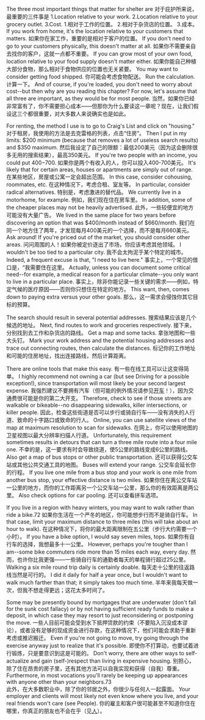 The three most important things that matter for shelter are 
对于庇护所来说，最重要的三件事是
1.Location relative to your work.
2.Location relative to your grocery outlet.
3.Cost.
1.相对于工作的位置。
2.相对于杂货店的位置。
3.成本。
If  you  work  from  home,  it's  the  location  relative  to  your  customers  that matters.
如果你在家工作，重要的是相对于客户的位置。
If you don't need to go to your customers physically, this doesn't matter at  all.
如果你不需要亲自去找你的客户，这就一点都不重要。
If  you  can  grow  most  of  your  own  food,  location  relative  to  your  food supply  doesn't  matter  either.
如果你能自己种植大部分食物，那么相对于食物供应的位置也无关紧要。
You  may  want  to  consider  getting  food  shipped.
你可能会考虑食物配送。
Run  the  calculation.
计算一下。
And  of  course,  if  you're  loaded,  you  don't  need  to  worry about cost--but then why are you reading this chapter? For now, let's assume that all three are important, as they would be for most people.
当然，如果你已经非常富有了，你不需要担心成本——但那你为什么要读这一章呢？现在，让我们假设这三个都很重要，对大多数人来说确实也是如此。

For renting, the method I use is to go to Craig's List and click on "housing." 
对于租房，我使用的方法是去克雷格的列表，点击“住房”。
Then I put in my limits: $200 minimum (because that removes a lot of useless search  results)  and  $350  maximum.
然后我设定了自己的限额：最低200美元（因为这会删除很多无用的搜索结果），最高350美元。
If  you're  two  people  with  an  income,  you could put $400-$700.
如果你是两个有收入的人，你可以投入400-700美元。
It's likely that for certain areas, houses or apartments are simply  out  of  range.
在某些地区，房屋或公寓一定会超出范围。
In  this  case,  consider  cohousing,  roommates,  etc.
在这种情况下，考虑合租、室友等。
In particular,  consider  radical  alternatives.
特别是，考虑激进的替代品。
We  currently  live  in  a  motorhome,  for example.
例如，我们现在住在房车里。
In addition, some of the cheaper places may not be heavily advertised.
此外，一些较便宜的地方可能没有大量广告。
We lived in the same place for two years before discovering an option that was $400/month  instead  of  $660/month.
我们在同一个地方住了两年，才发现每月400美元的一个选择，而不是每月660美元。
Ask  around!  If  you're  priced  out  of  the market,  you  should  consider  other  areas.
问问周围的人！如果你被定价逐出了市场，你应该考虑其他领域。
I  wouldn't  be  too  tied  to  a  particular city.
我不会太拘泥于某个特定的城市。
Indeed, a frequent excuse is that, "I need to live here." 
事实上，一个常见的借口是，“我需要住在这里。
Actually, unless you can document some critical need--for example, a medical reason for a particular climate--you only want to live in a particular place.
事实上，除非你能记录一些关键的需求——例如，特定气候的医疗原因——否则你只想住在特定的地方。
This want, then, comes down to paying extra versus your other goals.
那么，这一需求会侵蚀你其它目标的预算。

The search should result in several potential addresses.
搜索结果应该是几个候选的地址。
Next, find routes to work  and  groceries  respectively.
接下来，分别找到去工作和杂货店的路线。
Get  a  map  and  some  tacks.
拿张地图和一些大头钉。
Mark  your  work address and the potential housing addresses and trace out connecting routes, then calculate the distances.
标记你的工作地址和可能的住房地址，找出连接路线，然后计算距离。

There are online tools that make this easy.
有一些在线工具可以让这变得简单。
I  highly  recommend  not  owning  a  car  (but  see  Driving  for  a  possible exception!), since transportation will most likely be your second largest expense.
我强烈建议不要拥有汽车（但可能的例外情况请参见[开车]()！），因为交通费很可能是你的第二大开支。
Therefore, check to see if those streets are walkable or bikeable--no disappearing sidewalks,  killer  intersections,  or  killer  people.
因此，检查这些街道是否可以步行或骑自行车——没有消失的人行道、致命的十字路口或致命的行人。
Online,  you  can  use  satellite views  of  the  map  at  maximum  resolution  to  scan  for  sidewalks.
在网上，你可以使用地图的卫星视图以最大分辨率扫描人行道。
Unfortunately, this requirement sometimes results in detours that can turn a three mile route into a four mile one.
不幸的是，这一要求有时会导致绕道，使5公里的路线变成6公里的路线。
Also get a map of bus stops or other public transportation.
还可以获得公交车站或其他公共交通工具的地图。
Buses will  extend  your  range.
公交车会延长你的行程。
If  you  live  one  mile  from  a  bus  stop  and  your  work  is one mile from another bus stop, your effective distance is two miles.
如果你住在离公交车站一公里的地方，而你的工作距离另一个公交车站一公里，那么你的有效距离是两公里。
Also check options for car pooling.
还可以查看拼车选项。

If you live in a region with heavy winters, you may want to walk rather than ride a bike.72 
如果你生活在一个严冬的地区，你可能想步行而不是骑自行车。
In that case, limit your maximum distance to three miles (this will take about an hour to walk).
在这种情况下，将你的最大距离限制在五公里（步行大约需要一个小时）。
If you have a bike option, I would say seven miles, tops.
如果你有自行车的选择，我想最多十一公里。
However,  perhaps  you're  tougher  than  I  am--some  bike  commuters  ride more than 15 miles each way, every day.
然而，也许你比我更强——一些骑自行车的通勤者每天的单程骑行超过25公里。
Walking a six mile round trip daily is certainly doable.
每天走十公里的往返路线当然是可行的。
I did it daily for half a year once, but I wouldn't want to walk much farther than that; it simply takes too much time.
半年来我每天做一次，但我不想走得更远；这花太多时间了。

Some may  be  presently  bound  by  mortgages  that are  underwater (don't fall for  the  sunk  cost  fallacy)  or  by  not  having  sufficient  ready  funds  to  make  a deposit,  in  which  case  they  may  resort  to  just  reconsidering  or  postponing  the move.
一些人目前可能会受到水下抵押贷款的约束（不要陷入沉没成本谬论），或者没有足够的现成资金进行存款，在这种情况下，他们可能会求助于重新考虑或推迟搬迁。
Even if you're not going to move, try going through the exercise anyway just to realize that it's possible.
即使你不打算动，也要试着进行锻炼，只是要意识到这是可能的。
Don't worry, there are other ways to self-actualize and  gain  (self-)respect  than  living  in  expensive  housing.
别担心，除了住在昂贵的房子里，还有其他方法可以自我实现和获得（自我）尊重。
Furthermore,  in  most vocations you'll rarely be keeping up appearances with anyone other than your neighbors.73  
此外，在大多数职业中，除了你的邻居之外，你很少与任何人一起露面。
Your  employer  and  clients  will  most  likely  not  even  know  where you live, and your real friends won't care (see People).
你的雇主和客户很可能甚至不知道你住在哪里，你真正的朋友也不会在乎（见[人]()）。
